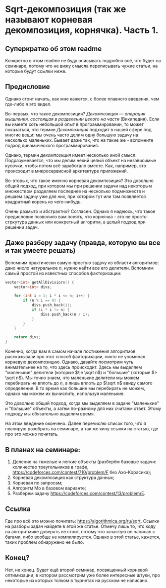 # Sqrt-декомпозиция (так же называют корневая декомпозиция, корнячка). Часть 1.

## Суперкратко об этом readme

Конкретно в этом readme не буду описывать подробно всё, что будет на семинаре, потому что не вижу смысла переписывать чужие статьи, на которые будут ссылки ниже.

## Предисловие

Однако стоит начать, как мне кажется, с более плавного введения, чем где-либо я это видел.

Во-первых, что такое декомпозиция? _Декомпозиция — операция мышления, состоящая в разделении целого на части_ (Википедия). Если вы имеете хоть небольшой опыт в программировании, то может показаться, что термин _Декомпозиция_ подходит в нашей сфере под многие вещи: мы очень часто делим одну большую задачу на несколько маленьких. Бывает даже так, что на такие же - вспомните подход динамического программирования.

Однако, термин _декомпозиция_ имеет несколько иной смысл. Подразумевается, что мы делим некий целый объект на независимые кусочки, чтобы потом всё заработало вместе. Как, например, это происходит в микросервисной архитектуре приложений. 

Во-вторых, что такое именно корневая декомпозиция? Это довольно общий подход, при котором мы при решении задачи над некоторым множеством разделяем последнее на несколько подмножеств и решаем задачу уже для них, при котором тут или там появляется квадратный корень из чего-нибудь.

Очень размыто и абстрактно? Согласен. Однако я надеюсь, что такое предисловие позволило вам понять, что корнячка - это не просто стркутура данных или конкретный алгоритм, а целый подход при решении задач.

## Даже разберу задачу (правда, которую вы все и так умеете решать)

Вспомним практически самую простую задачу из области алгоритмов: дано число натуральное $n$, нужно найти все его делители. Вспомним самый простой из известных способов факторизации:

```cpp
vector<int> getAllDivisiors() {
    vector<int> divs;

    for (int i = 1; i * i <= n; i++) {
        if (n % i == 0) {
            divs.push_back(i);
            if (i * i != n) {
                divs.push_back(n / i);
            }
        }
    }

    return divs;
}
```

Конечно, когда вам в самом начале постижения алгоритмов рассказывали про этот способ факторизации, никто не упоминал корневую декомпозицию. Однако, давайте посмотрим чуть внимательнее на то, что здесь происходит. Здесь мы выделяем "маленькие" делители (которые $\le \sqrt n$) и "большие" (которые $> \sqrt n$). Мы точно знаем, что маленькие делители мы можем перебирать не вплоть до $n$, а лишь вплоть до $\sqrt n$ ввиду самого определения. В то время как большие мы перебирать не можем, однако мы можем их вычислить, используя маленькие.

Это довольно общий подход, когда мы выделяем в задаче "маленькие" и "большие" объекты, а затем по-разному для них считаем ответ. Этому подходу мы обязательно выделим время.

На этом введение окончено. Далее перечислю список того, что я планирую разобрать на семинаре, а так же кину ссылки на статью, где про это можно почитать.

## В планах на семинаре:

1. Деление на тяжелые и легкие объекты (разберём базовые задачи: количество треугольников в графе, https://codeforces.com/contest/710/problem/F без Ахо-Корасика);
1. Корневая декомпозиция как структура данных;
1. Корневая по запросам;
1. Алгоритм Мо в базовом варианте;
1. Разберем задачу https://codeforces.com/contest/13/problem/E.

## Ссылка
Где про всё это можно почитать: https://algorithmica.org/ru/sqrt. Ссылки на разборы задач найдете в этой же статье. Отмечу лишь то, что коду на алгоритмике доверять не стоит, потому что зачастую он написан с багами, либо вообще не компилируется. Однако в этой статье, кажется, таких проблем обнаружено не было.

## Конец?
Нет, не конец. Будет ещё второй семинар, посвященный корневой оптимизации, в котором рассмотрим уже более интересные штуки, про некоторые из которых толком в тырнетах на русском не написано.

